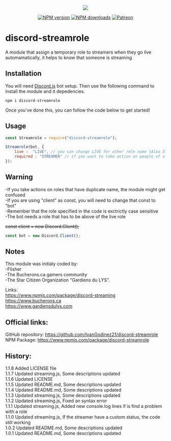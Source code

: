 <p align="center"><a href="https://nodei.co/npm/discord-streamrole/"><img src="https://nodei.co/npm/discord-streamrole.png"></a></p>
<p align="center">
<a href="https://www.npmjs.com/package/discord-streamrole"><img src="https://img.shields.io/npm/v/discord-streamrole.svg?maxAge=3600" alt="NPM version" /></a>
<a href="https://www.npmjs.com/package/discord-streamrole"><img src="https://img.shields.io/npm/dt/discord-streamrole.svg?maxAge=3600" alt="NPM downloads" /></a>
<a href="https://www.patreon.com/iVan21"><img src="https://img.shields.io/badge/donate-patreon-F96854.svg" alt="Patreon" /></a>
</p>

# discord-streamrole
A module that assign a temporary role to streamers when they go live automamatically, it helps to know that someone is streaming

## Installation
You will need [Discord.js](https://discord.js.org/#/) bot setup.
Then use the following command to install the module and it depedencies.

```
npm i discord-streamrole
``` 

Once you've done this, you can follow the code below to get started!

## Usage
```js
const Streamrole = require("discord-streamrole");

Streamrole(bot, {
	live :  "LIVE", // you can change LIVE for other role name (Also STREAMER in the next line)
	required : "STREAMER" // if you want to take action on people of a specific role (remember  adding the comma after "LIVE")
});
```

## Warning
-If you take actions on roles that have duplicate name, the module might get confused   
-If you are using "client" as const, you will need to change that const to "bot"   
-Remember that the role specified in the code is exctrictly case sensitive   
-The bot needs a role that has to be above of the live role

~~const client = new Discord.Client();~~
```js
const bot = new Discord.Client();
```

## Notes
This module was initialy coded by:  
-Flisher   
-The Bucherons.ca gamers community   
-The Star Citizen Organization "Gardiens du LYS".   
  
Links:  
https://www.npmjs.com/package/discord-streaming   
https://www.bucherons.ca   
https://www.gardiensdulys.com   

## Official links:
GitHub repository: https://github.com/IvanGodinez21/discord-streamrole   
NPM Package: https://www.npmjs.com/package/discord-streamrole   


## History:  
1.1.8 Added LICENSE file   
1.1.7 Updated streaming.js, Some descriptions updated   
1.1.6 Updated LICENSE   
1.1.5 Updated README.md, Some descriptions updated   
1.1.4 Updated README.md, Some descriptions updated   
1.1.3 Updated streaming.js, Some descriptions updated   
1.1.2 Updated streaming.js, Fixed an syntax error   
1.1.1 Updated streaming.js, Added new console.log lines if is find a problem with a role   
1.1.0 Updated streaming.js, If the streamer have a custom status, the code still working   
1.0.2 Updated README.md, Some descriptions updated   
1.0.1 Updated README.md, Some descriptions updated   
